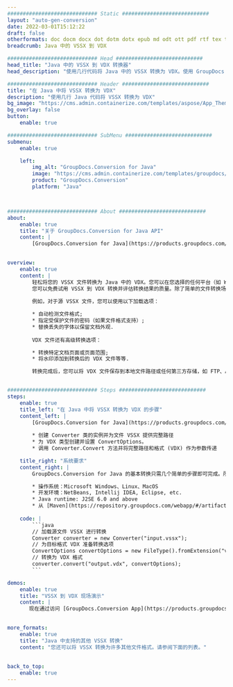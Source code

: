 ```yaml
---
############################# Static ############################
layout: "auto-gen-conversion"
date: 2022-03-01T15:12:22
draft: false
otherformats: doc docm docx dot dotm dotx epub md odt ott pdf rtf tex txt vdx vsdm vsdx vssm vssx vstm vstx vsx vtx xps
breadcrumb: Java 中的 VSSX 到 VDX

############################# Head ############################
head_title: "Java 中的 VSSX 到 VDX 转换器"
head_description: "使用几行代码将 Java 中的 VSSX 转换为 VDX。使用 GroupDocs 文档转换 API 转换 160 多种文件格式。"

############################# Header ############################
title: "在 Java 中将 VSSX 转换为 VDX"
description: "使用几行 Java 代码将 VSSX 转换为 VDX"
bg_image: "https://cms.admin.containerize.com/templates/aspose/App_Themes/V3/images/bg/header1.png"
bg_overlay: false
button:
    enable: true

############################# SubMenu ############################
submenu:
    enable: true

    left:
        img_alt: "GroupDocs.Conversion for Java"
        image: "https://cms.admin.containerize.com/templates/groupdocs/images/product-logos/90x90-noborder/groupdocs-conversion-java.png"
        product: "GroupDocs.Conversion"
        platform: "Java"



############################# About ############################
about:
    enable: true
    title: "关于 GroupDocs.Conversion for Java API"
    content: |
        [GroupDocs.Conversion for Java](https://products.groupdocs.com/conversion/java/)可用于转换Microsoft Word、Excel、PowerPoint、PDF、Visio等格式。 GroupDocs.Conversion 是一个独立的 API，适用于需要高性能的后端和内部系统。它不依赖于任何软件，例如 Microsoft 或 Open Office。
    

overview:
    enable: true
    content: |
        轻松将您的 VSSX 文件转换为 Java 中的 VDX。您可以在您选择的任何平台（如 Windows、Linux、macOS）中仅使用几行 Java 代码行。
        您可以免费试用 VSSX 到 VDX 转换并评估转换结果的质量。除了简单的文件转换场景，您还可以尝试更高级的选项来加载源 VSSX 文件和保存输出 VDX 结果。 
        
        例如，对于源 VSSX 文件，您可以使用以下加载选项：

        * 自动检测文件格式;
        * 指定受保护文件的密码（如果文件格式支持）;
        * 替换丢失的字体以保留文档外观.
        
        VDX 文件还有高级转换选项：

        * 转换特定文档页面或页面范围;
        * 将水印添加到转换后的 VDX 文件等等.

        转换完成后，您可以将 VDX 文件保存到本地文件路径或任何第三方存储，如 FTP、Amazon S3、Google Drive、Dropbox 等。请注意 - 将 VSSX 转换为 VDX 无需安装任何额外的软件 - 如 MS Office、Open Office、Adobe Acrobat Reader 等。


############################# Steps ############################
steps:
    enable: true
    title_left: "在 Java 中将 VSSX 转换为 VDX 的步骤"
    content_left: |
        [GroupDocs.Conversion for Java](https://products.groupdocs.com/conversion/java/) 让开发人员只需几行代码即可轻松地将 VSSX 文件转换为 VDX。
        
        * 创建 Converter 类的实例并为文件 VSSX 提供完整路径
        * 为 VDX 类型创建并设置 ConvertOptions。
        * 调用 Converter.Convert 方法并将完整路径和格式 (VDX) 作为参数传递

    title_right: "系统要求"
    content_right: |
        GroupDocs.Conversion for Java 的基本转换只需几个简单的步骤即可完成。所有主要平台和操作系统都支持我们的 API。在执行以下代码之前，请确保您的系统上安装了以下先决条件。

        * 操作系统：Microsoft Windows、Linux、MacOS
        * 开发环境：NetBeans, Intellij IDEA, Eclipse, etc.
        * Java runtime: J2SE 6.0 and above
        * 从 [Maven](https://repository.groupdocs.com/webapp/#/artifacts/browse/tree/General/repo/com/groupdocs/groupdocs-conversion) 获取最新的 GroupDocs.Conversion for Java
         
    code: |
        ```java    
        // 加载源文件 VSSX 进行转换
        Converter converter = new Converter("input.vssx");
        // 为目标格式 VDX 准备转换选项
        ConvertOptions convertOptions = new FileType().fromExtension("vdx").getConvertOptions();
        // 转换为 VDX 格式
        converter.convert("output.vdx", convertOptions);
        ```

demos:
    enable: true
    title: "VSSX 到 VDX 现场演示"
    content: |
       现在通过访问 [GroupDocs.Conversion App](https://products.groupdocs.app/conversion/family) 网站将 VSSX 转换为 VDX。在线演示具有以下优点
          

more_formats:
    enable: true
    title: "Java 中支持的其他 VSSX 转换"
    content: "您还可以将 VSSX 转换为许多其他文件格式。请参阅下面的列表。"
       
       
back_to_top:
    enable: true
---
```

